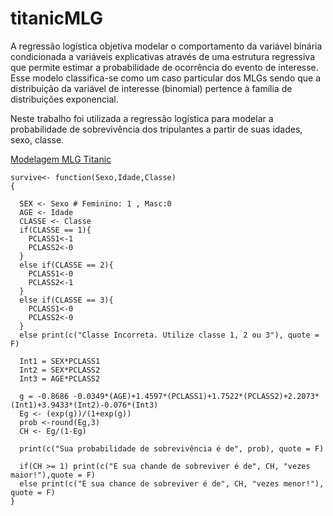 # titanicMLG

A regressão logística objetiva modelar o comportamento da
variável binária condicionada a variáveis explicativas através de uma estrutura regressiva que
permite estimar a probabilidade de ocorrência do evento de interesse. Esse modelo classifica-se
como um caso particular dos MLGs sendo que a distribuição da variável de interesse (binomial)
pertence à família de distribuições exponencial. 

Neste trabalho foi utilizada a regressão logística para modelar a probabilidade de sobrevivência dos tripulantes a partir de suas idades, sexo, classe.

[Modelagem MLG Titanic](TitanicRMD.pdf)


```{r}
survive<- function(Sexo,Idade,Classe)
{
  
  SEX <- Sexo # Feminino: 1 , Masc:0
  AGE <- Idade
  CLASSE <- Classe
  if(CLASSE == 1){
    PCLASS1<-1
    PCLASS2<-0
  } 
  else if(CLASSE == 2){
    PCLASS1<-0
    PCLASS2<-1
  }
  else if(CLASSE == 3){
    PCLASS1<-0
    PCLASS2<-0
  }
  else print(c("Classe Incorreta. Utilize classe 1, 2 ou 3"), quote = F)
  
  Int1 = SEX*PCLASS1
  Int2 = SEX*PCLASS2
  Int3 = AGE*PCLASS2
  
  g = -0.8686 -0.0349*(AGE)+1.4597*(PCLASS1)+1.7522*(PCLASS2)+2.2073*(Int1)+3.9433*(Int2)-0.076*(Int3)
  Eg <- (exp(g))/(1+exp(g))
  prob <-round(Eg,3)
  CH <- Eg/(1-Eg)
  
  print(c("Sua probabilidade de sobrevivência é de", prob), quote = F)
  
  if(CH >= 1) print(c("E sua chande de sobreviver é de", CH, "vezes maior!"),quote = F)
  else print(c("E sua chance de sobreviver é de", CH, "vezes menor!"), quote = F)
}

```
